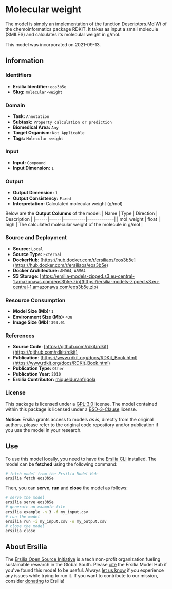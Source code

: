 # Molecular weight

The model is simply an implementation of the function Descriptors.MolWt of the chemoinformatics package RDKIT. It takes as input a small molecule (SMILES) and calculates its molecular weight in g/mol.

This model was incorporated on 2021-09-13.

## Information
### Identifiers
- **Ersilia Identifier:** `eos3b5e`
- **Slug:** `molecular-weight`

### Domain
- **Task:** `Annotation`
- **Subtask:** `Property calculation or prediction`
- **Biomedical Area:** `Any`
- **Target Organism:** `Not Applicable`
- **Tags:** `Molecular weight`

### Input
- **Input:** `Compound`
- **Input Dimension:** `1`

### Output
- **Output Dimension:** `1`
- **Output Consistency:** `Fixed`
- **Interpretation:** Calculated molecular weight (g/mol)

Below are the **Output Columns** of the model:
| Name | Type | Direction | Description |
|------|------|-----------|-------------|
| mol_weight | float | high | The calculated molecular weight of the molecule in g/mol |


### Source and Deployment
- **Source:** `Local`
- **Source Type:** `External`
- **DockerHub**: [https://hub.docker.com/r/ersiliaos/eos3b5e](https://hub.docker.com/r/ersiliaos/eos3b5e)
- **Docker Architecture:** `AMD64`, `ARM64`
- **S3 Storage**: [https://ersilia-models-zipped.s3.eu-central-1.amazonaws.com/eos3b5e.zip](https://ersilia-models-zipped.s3.eu-central-1.amazonaws.com/eos3b5e.zip)

### Resource Consumption
- **Model Size (Mb):** `1`
- **Environment Size (Mb):** `438`
- **Image Size (Mb):** `393.01`


### References
- **Source Code**: [https://github.com/rdkit/rdkit](https://github.com/rdkit/rdkit)
- **Publication**: [https://www.rdkit.org/docs/RDKit_Book.html](https://www.rdkit.org/docs/RDKit_Book.html)
- **Publication Type:** `Other`
- **Publication Year:** `2010`
- **Ersilia Contributor:** [miquelduranfrigola](https://github.com/miquelduranfrigola)

### License
This package is licensed under a [GPL-3.0](https://github.com/ersilia-os/ersilia/blob/master/LICENSE) license. The model contained within this package is licensed under a [BSD-3-Clause](LICENSE) license.

**Notice**: Ersilia grants access to models _as is_, directly from the original authors, please refer to the original code repository and/or publication if you use the model in your research.


## Use
To use this model locally, you need to have the [Ersilia CLI](https://github.com/ersilia-os/ersilia) installed.
The model can be **fetched** using the following command:
```bash
# fetch model from the Ersilia Model Hub
ersilia fetch eos3b5e
```
Then, you can **serve**, **run** and **close** the model as follows:
```bash
# serve the model
ersilia serve eos3b5e
# generate an example file
ersilia example -n 3 -f my_input.csv
# run the model
ersilia run -i my_input.csv -o my_output.csv
# close the model
ersilia close
```

## About Ersilia
The [Ersilia Open Source Initiative](https://ersilia.io) is a tech non-profit organization fueling sustainable research in the Global South.
Please [cite](https://github.com/ersilia-os/ersilia/blob/master/CITATION.cff) the Ersilia Model Hub if you've found this model to be useful. Always [let us know](https://github.com/ersilia-os/ersilia/issues) if you experience any issues while trying to run it.
If you want to contribute to our mission, consider [donating](https://www.ersilia.io/donate) to Ersilia!
